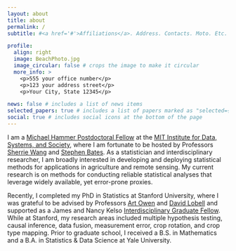 ```yaml
---
layout: about
title: about
permalink: /
subtitle: #<a href='#'>Affiliations</a>. Address. Contacts. Moto. Etc.

profile:
  align: right
  image: BeachPhoto.jpg
  image_circular: false # crops the image to make it circular
  more_info: >
    <p>555 your office number</p>
    <p>123 your address street</p>
    <p>Your City, State 12345</p>

news: false # includes a list of news items
selected_papers: true # includes a list of papers marked as "selected={true}"
social: true # includes social icons at the bottom of the page
---
```


I am a [Michael Hammer Postdoctoral Fellow](https://idss.mit.edu/academics/ses_doc/ses-funding/hammer-fellows/) at the [MIT Institute for Data, Systems, and Society](https://idss.mit.edu/), where I am fortunate to be hosted by Professors [Sherrie Wang](https://sherriewang.github.io/) and [Stephen Bates](https://stephenbates19.github.io/). As a statistician and interdisciplinary researcher, I am broadly interested in developing and deploying statistical methods for applications in agriculture and remote sensing. My current research is on methods for conducting reliable statistical analyses that leverage widely available, yet error-prone proxies.

Recently, I completed my PhD in Statistics at Stanford University, where I was grateful to be advised by Professors [Art Owen](https://artowen.su.domains/) and [David Lobell](https://fse.fsi.stanford.edu/people/david_lobell) and supported as a James and Nancy Kelso [Interdisciplinary Graduate Fellow](https://vpge.stanford.edu/fellowships-funding/sigf). While at Stanford, my research areas included multiple hypothesis testing, causal inference, data fusion, measurement error, crop rotation, and crop type mapping. Prior to graduate school, I received a B.S. in Mathematics and a B.A. in Statistics & Data Science at Yale University.
